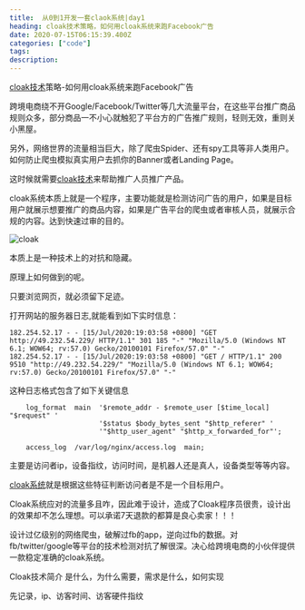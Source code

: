```yaml
---
title:  从0到1开发一套claok系统|day1
heading: cloak技术策略，如何用cloak系统来跑Facebook广告
date: 2020-07-15T06:15:39.400Z
categories: ["code"]
tags: 
description: 
---
```


[cloak技术](https://www.c1oak.com/)策略-如何用cloak系统来跑Facebook广告


跨境电商绕不开Google/Facebook/Twitter等几大流量平台，在这些平台推广商品规则众多，部分商品一不小心就触犯了平台方的广告推广规则，轻则无效，重则关小黑屋。

另外，网络世界的流量相当巨大，除了爬虫Spider、还有spy工具等非人类用户。如何防止爬虫模拟真实用户去抓你的Banner或者Landing Page。

这时候就需要[cloak技术](https://www.c1oak.com/)来帮助推广人员推广产品。

cloak系统本质上就是一个程序，主要功能就是检测访问广告的用户，如果是目标用户就展示想要推广的商品内容，如果是广告平台的爬虫或者审核人员，就展示合规的内容。达到快速过审的目的。

![cloak](https://gitee.com/smile365/blogimg/raw/master/sxy91/1594815390698.png)

本质上是一种技术上的对抗和隐藏。

原理上如何做到的呢。

只要浏览网页，就必须留下足迹。

打开网站的服务器日志,就能看到如下实时信息：
```accesslog
182.254.52.17 - - [15/Jul/2020:19:03:58 +0800] "GET http://49.232.54.229/ HTTP/1.1" 301 185 "-" "Mozilla/5.0 (Windows NT 6.1; WOW64; rv:57.0) Gecko/20100101 Firefox/57.0" "-"
182.254.52.17 - - [15/Jul/2020:19:03:58 +0800] "GET / HTTP/1.1" 200 9510 "http://49.232.54.229/" "Mozilla/5.0 (Windows NT 6.1; WOW64; rv:57.0) Gecko/20100101 Firefox/57.0" "-"
```

这种日志格式包含了如下关键信息
```nginx
    log_format  main  '$remote_addr - $remote_user [$time_local] "$request" '
                      '$status $body_bytes_sent "$http_referer" '
                      '"$http_user_agent" "$http_x_forwarded_for"';

    access_log  /var/log/nginx/access.log  main;
```

主要是访问者ip，设备指纹，访问时间，是机器人还是真人，设备类型等等内容。

[cloak系统](https://www.c1oak.com/)就是根据这些特征判断访问者是不是一个目标用户。


Cloak系统应对的流量多且咋，因此难于设计，造成了Cloak程序员很贵，设计出的效果却不怎么理想。可以承诺7天退款的都算是良心卖家！！！




设计过亿级别的网络爬虫，破解过fb的app，逆向过fb的数据。对fb/twitter/google等平台的技术检测对抗了解很深。决心给跨境电商的小伙伴提供一款稳定准确的cloak系统。





Cloak技术简介
是什么，为什么需要，需求是什么，如何实现

先记录，ip、访客时间、访客硬件指纹


